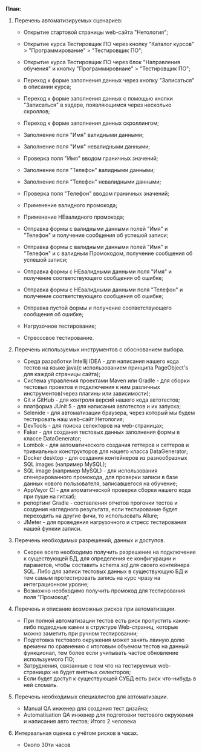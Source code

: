 

**План:**
1. Перечень автоматизируемых сценариев:
   * Открытие стартовой страницы web-сайта "Нетология";
 
   * Открытие курса Тестировщик ПО через кнопку "Каталог курсов" > "Программирование" > "Тестировщик ПО";
   * Открытие курса Тестировщик ПО через блок "Направления обучения" и кнопку "Программировнаие" > "Тестировщик ПО";

   * Переход к форме заполнения данных через кнопку "Записаться" в описании курса;
   * Переход к форме заполнения данных с помощью кнопки "Записаться" в хэдере, появляющимся через несколько скроллов;
   * Переход к форме заполнения данных скроллингом;
   
   * Заполнение поля "Имя" валидными данными;
   * Заполнение поля "Имя" невалидными данными;
   * Проверка поля "Имя" вводом граничных значений;
   
   * Заполнение поля "Телефон" валидными данными;
   * Заполнение поля "Телефон" невалидными данными;
   * Проверка поля "Телефон" вводом граничных значений;

   * Применение валидного промокода;
   * Применение НЕвалидного промокода;
   
   * Отправка формы с валидными данными полей "Имя" и "Телефон" и получение сообщения об успешой записи;
   * Отправка формы с валидными данными полей "Имя" и "Телефон" и с валидным Промокодом, получение сообщения об успешой записи;
   * Отправка формы с НЕвалидными данными поля "Имя" и получение соответствующего сообщения об ошибке;
   * Отправка формы с НЕвалидными данными поля "Телефон" и получение соответствующего сообщения об ошибке;
   * Отправка пустой формы и получение соответствующего сообщения об ошибке;

   * Нагрузочное тестирование;
   * Стрессовое тестирование.

1. Перечень используемых инструментов с обоснованием выбора.
   * Среда разработки Intellij IDEA - для написания нашего кода тестов на языке java(с использованием принципа PageObject's для каждой страницы сайта);
   * Система управления проектами Maven или Gradle - для сборки тестовых проектов и подключения к ним различных инструментов(через плагины или зависимости);
   * Git и GitHub - для контроля версий нашего кода автотестов;
   * платформа JUnit 5 - для написания автотестов и их запуска;
   * Selenide - для автоматизации браузера, через который мы будем тестировать наш web-сайт Нетология;
   * DevTools - для поиска селекторов на web-страницах;
   * Faker - для создания тестовых данных заполнения формы в классе DataGenerator;
   * Lombok - для автоматического создания геттеров и сеттеров и тривиальных конструкторов для нашего класса DataGenerator;
   * Docker desktop - для создания контейнеров из разнообразных SQL images (например MySQL);
   * SQL image (например MySQL) - для использования сгенерированного промокода, для проверки записи в базе данных нового пользователя, записавшегося на обучение;
   * AppVeyor CI - для атоматической проверки сборки нашего кода при пуше на гитхаб;
   * репортинг Gradle - составления отчетов прогонки тестов и создания наглядного результата, если тестирование будет переходить на другие фичи, то использовать Allure;
   * JMeter - для проведения нагрузочного и стресс тестирования нашей функии записи.

1. Перечень необходимых разрешений, данных и доступов.
   * Скорее всего необходимо получить разрешение на подключение к существующей БД, для определения ее конфигурации и параметов, чтобы составить schema.sql для своего контейнера SQL. Либо для записи тестовых данных в существующую БД и тем самым протестировать запись на курс чразу на интеграционном уровне;
   * Возможно необходимо получить промокод для тестирования поля "Промокод".
1. Перечень и описание возможных рисков при автоматизации.
   * При полной автоматизации тестов есть риск пропустить какие-либо подводные камни в структуре Web-страниц, которые можно заметить при ручном тестировании;
   * Подготовка тестового окружения может занять лвиную долю времени по сравнению с итоговым объемом тестов на данный функционал, тем более если учитывать частое обновление используемого ПО;
   * Затруднения, связанные с тем что на тестируемых web-страницах не будет внятных селекторов;
   * Если будет доступ к существующей СУБД есть риск что-нибудь в ней сломать.

1. Перечень необходимых специалистов для автоматизации.
   * Manual QA инженер для создания тест дизайна;
   * Automatisation QA инженер для подготовки тестового окружения и написания авто тестов;
   Итого 2 человека

1. Интервальная оценка с учётом рисков в часах.
   * Около 30ти часов